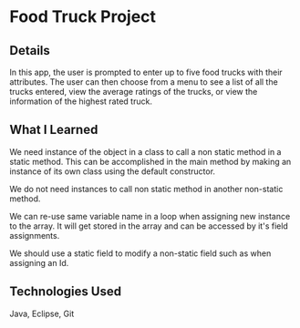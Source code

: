 # Food Truck Project

## Details
In this app, the user is prompted to enter up to five food trucks with their attributes. 
The user can then choose from a menu to see a list of all the trucks entered, view the average ratings
of the trucks, or view the information of the highest rated truck.

## What I Learned
We need instance of the object in a class to call a non static method in a static method.
This can be accomplished in the main method by making an instance of its own class 
using the default constructor.

We do not need instances to call non static method in another non-static method.

We can re-use same variable name in a loop when assigning new instance to the array. It will get stored
in the array and can be accessed by it's field assignments.

We should use a static field to modify a non-static field such as when assigning an Id.

## Technologies Used
Java, Eclipse, Git
